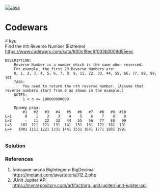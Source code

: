 [![Java](https://img.shields.io/badge/Java-E43222??style=for-the-badge&logo=java&logoColor=FFFFFF)](https://java.com/)

# Codewars
4 kyu <br>
Find the nth Reverse Number (Extreme) https://www.codewars.com/kata/600c18ec9f033b0008d55eec
```
DESCRIPTION:
    Reverse Number is a number which is the same when reversed.
    For example, the first 20 Reverse Numbers are:
    0, 1, 2, 3, 4, 5, 6, 7, 8, 9, 11, 22, 33, 44, 55, 66, 77, 88, 99, 101
    TASK:
        You need to return the nth reverse number. (Assume that reverse numbers start from 0 as shown in the example.)
    NOTES:
        1 < n <= 100000000000
    
    Пример ряда:
        #1   #2   #3   #4   #5   #6   #7   #8   #9  #10
L=1      0    1    2    3    4    5    6    7    8    9
L=2      -   11   22   33   44   55   66   77   88   99
L=3    101  111  121  131  141  151  161  171  181  191
L=4   1001 1111 1221 1331 1441 1551 1661 1771 1881 1991
        
```
### Solution

### References
1. Большие числа BigInteger и BigDecimal https://metanit.com/java/tutorial/12.2.php
2. JUnit Jupiter API https://mvnrepository.com/artifact/org.junit.jupiter/junit-jupiter-api
